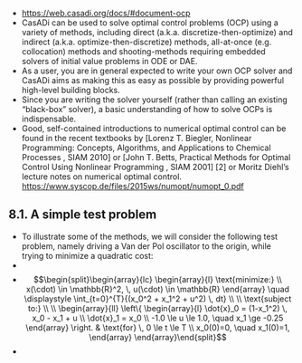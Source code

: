 - https://web.casadi.org/docs/#document-ocp
- CasADi can be used to solve optimal control problems (OCP) using a variety of methods, including direct (a.k.a. discretize-then-optimize) and indirect (a.k.a. optimize-then-discretize) methods, all-at-once (e.g. collocation) methods and shooting-methods requiring embedded solvers of initial value problems in ODE or DAE.
- As a user, you are in general expected to write your own OCP solver and CasADi aims as making this as easy as possible by providing powerful high-level building blocks.
- Since you are writing the solver yourself (rather than calling an existing “black-box” solver), a basic understanding of how to solve OCPs is indispensable.
- Good, self-contained introductions to numerical optimal control can be found in the recent textbooks by  [Lorenz T. Biegler, Nonlinear Programming: Concepts, Algorithms, and Applications to Chemical Processes , SIAM 2010]
   or [John T. Betts, Practical Methods for Optimal Control Using Nonlinear Programming , SIAM 2001] 
  [2] or Moritz Diehl’s lecture notes on numerical optimal control. https://www.syscop.de/files/2015ws/numopt/numopt_0.pdf
## 8.1. A simple test problem
- To illustrate some of the methods, we will consider the following test problem, namely driving a Van der Pol oscillator to the origin, while trying to minimize a quadratic cost:
-
-
  $$\begin{split}\begin{array}{lc}
  \begin{array}{l}
  \text{minimize:} \\
  x(\cdot) \in \mathbb{R}^2, \, u(\cdot) \in \mathbb{R}
  \end{array}
  \quad \displaystyle \int_{t=0}^{T}{(x_0^2 + x_1^2 + u^2) \, dt}
  \\
  \\
  \text{subject to:} \\
  \\
  \begin{array}{ll}
  \left\{
  \begin{array}{l}
  \dot{x}_0 = (1-x_1^2) \, x_0 - x_1 + u \\
  \dot{x}_1 = x_0 \\
  -1.0 \le u \le 1.0, \quad x_1 \ge -0.25
  \end{array} \right. & \text{for} \, 0 \le t \le T \\
  x_0(0)=0, \quad x_1(0)=1,
  \end{array}
  \end{array}\end{split}$$
-